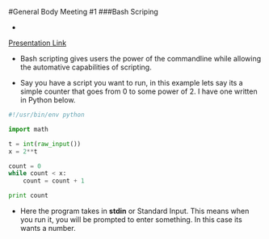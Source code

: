 #General Body Meeting #1
###Bash Scriping

-
[Presentation Link](https://github.com/UMD-Cybersecurity-Club/GeneralBody/blob/master/Spring2016/Presentations/2016-02-11_BashHacking-AutomationandProblemSolving.pptx?raw=true)

- Bash scripting gives users the power of the commandline while allowing the automative capabilities of scripting. 

- Say you have a script you want to run, in this example lets say its a simple counter that goes from 0 to some power of 2. I have one written in Python below. 

```python  
#!/usr/bin/env python  

import math  

t = int(raw_input())
x = 2**t  

count = 0
while count < x:
	count = count + 1

print count
```  

- Here the program takes in __stdin__ or Standard Input. This means when you run it, you will be prompted to enter something. In this case its wants a number. 